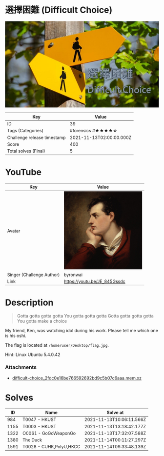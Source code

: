 # 選擇困難 (Difficult Choice)

![](../thumbnail/39.jpg)

| Key | Value |
| --- | ----- |
| ID | 39 |
| Tags (Categories) | #forensics #★★★★☆ |
| Challenge release timestamp | 2021-11-13T02:00:00.000Z |
| Score | 400 |
| Total solves (Final) | 5 |

# YouTube

| Key | Value |
| --- | ----- |
| Avatar | ![](../avatar/byronwai.jpg)
| Singer (Challenge Author) | byronwai |
| Link | https://youtu.be/JE_845Gssdc |

# Description

> Gotta gotta gotta gotta
> You gotta gotta gotta
> Gotta gotta gotta gotta
> You gotta make a choice

My friend, Ken, was watching idol during his work. Please tell me which one is his oshi.

The flag is located at `/home/user/Desktop/flag.jpg`.

Hint: Linux Ubuntu 5.4.0.42

### Attachments

- [difficult-choice_2fdc0e16be766592692bd9c5b07c6aaa.mem.xz](./difficult-choice_2fdc0e16be766592692bd9c5b07c6aaa.mem.xz)

# Solves
| ID | Name | Solve at |
| --- | ---- | -------- |
| 984 | T0047 - HKUST | 2021-11-13T10:06:11.566Z |
| 1155 | T0003 - HKUST | 2021-11-13T13:18:42.177Z |
| 1322 | O0061 - GoGoWeaponGo | 2021-11-13T17:32:07.588Z |
| 1380 | The Duck | 2021-11-14T00:11:27.297Z |
| 1591 | T0028 - CUHK,PolyU,HKCC | 2021-11-14T09:33:48.139Z |